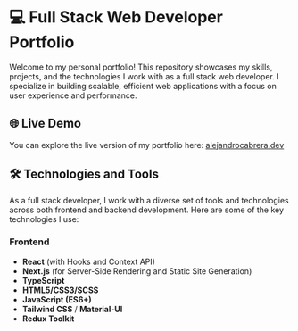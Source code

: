 # 💻 Full Stack Web Developer Portfolio

Welcome to my personal portfolio! This repository showcases my skills, projects, and the technologies I work with as a full stack web developer. I specialize in building scalable, efficient web applications with a focus on user experience and performance.

## 🌐 Live Demo

You can explore the live version of my portfolio here: [alejandrocabrera.dev](https://www.alejandrocabrera.dev/)

## 🛠️ Technologies and Tools

As a full stack developer, I work with a diverse set of tools and technologies across both frontend and backend development. Here are some of the key technologies I use:

### Frontend
- **React** (with Hooks and Context API)
- **Next.js** (for Server-Side Rendering and Static Site Generation)
- **TypeScript**
- **HTML5/CSS3/SCSS**
- **JavaScript (ES6+)**
- **Tailwind CSS** / **Material-UI**
- **Redux Toolkit**
